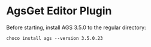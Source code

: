 # AgsGet Editor Plugin

Before starting, install AGS 3.5.0 to the regular directory:

```
choco install ags --version 3.5.0.23
```